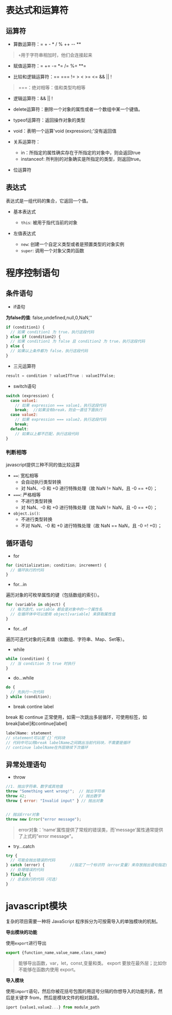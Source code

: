 # 表达式和运算符

## 运算符

- 算数运算符：= + - * / % ++ -- **
> `+`用于字符串相加时，他们会连接起来

- 赋值运算符：= += -= *= /= %= **=

- 比较和逻辑运算符：== === != > < >= <= && || !
> ===：绝对相等：值和类型均相等

- 逻辑运算符：&& || !

- delete运算符：删除一个对象的属性或者一个数组中某一个键值。

- typeof运算符：返回操作对象的类型

- void：表明一个运算'void (expression);'没有返回值

- 关系运算符：
    - in：所指定的属性确实存在于所指定的对象中，则会返回true
    - instanceof: 所判别的对象确实是所指定的类型，则返回true。

- 位运算符


## 表达式

表达式是一组代码的集合，它返回一个值。

- 基本表达式
    - `this`: 被用于指代当前的对象

- 左值表达式
    - `new`: 创建一个自定义类型或者是预置类型的对象实例
    - `super`: 调用一个对象父类的函数


# 程序控制语句

## 条件语句

- if语句

**为false的值**: false,undefined,null,0,NaN,''

```js
if (condition1) {
  // 如果 condition1 为 true，执行这段代码
} else if (condition2) {
  // 如果 condition1 为 false 且 condition2 为 true，执行这段代码
} else {
  // 如果以上条件都为 false，执行这段代码
}

```
- 三元运算符
```js
result = condition ? valueIfTrue : valueIfFalse;
```

- switch语句
```js
switch (expression) {
  case value1:
    // 如果 expression === value1，执行这段代码
    break;  //如果没有break，则会一直往下面执行
  case value2:
    // 如果 expression === value2，执行这段代码
    break;
  default:
    // 如果以上都不匹配，执行这段代码
}
```



### 判断相等

javascript提供三种不同的值比较运算
- `==`: 宽松相等
    - 会自动执行类型转换
    - 对 NaN、-0 和 +0 进行特殊处理（故 NaN != NaN，且 -0 == +0）；
- `===`: 严格相等
    - 不进行类型转换
    - 对 NaN、-0 和 +0 进行特殊处理（故 NaN != NaN，且 -0 == +0）；
- `object.is()`: 
    - 不进行类型转换
    - 不对 NaN、-0 和 +0 进行特殊处理（故 NaN == NaN，且 -0 =! +0）；


## 循环语句

- for
```js
for (initialization; condition; increment) {
  // 循环执行的代码
}

```
- for...in   

遍历对象的可枚举属性的键（包括数组的索引）。

```js
for (variable in object) {
  // 每次迭代，variable 都会是对象中的一个属性名
  // 在循环体中可以使用 object[variable] 来获取属性值
}

```

- for...of

遍历可迭代对象的元素值（如数组、字符串、Map、Set等）。

- while
```js
while (condition) {
  // 当 condition 为 true 时执行
}

```
- do...while
```js
do {
  // 先执行一次代码
} while (condition);

```


 - break contine label

 break 和 continue 正常使用，如需一次跳出多层循环，可使用标签，如break[label]和continue[label]
 ```js
labelName: statement
// statement可以是`{}`代码块
// 代码中可以用break labelName之间跳出当前代码块，不需要是循环
// continue labelName在外层继续下次循环
```


## 异常处理语句

- throw
```js
//1. 抛出字符串、数字或其他值
throw "Something went wrong!";  // 抛出字符串
throw 42;                       // 抛出数字
throw { error: "Invalid input" } // 抛出对象


// 抛出Error对象
throw new Error("error message");
```
> error对象：'name'属性提供了常规的错误类，而'message'属性通常提供了上式的"error message"。

- try...catch
```js
try {
  // 可能会抛出错误的代码
} catch (error) {           //指定了一个标识符（error变量）来存放抛出语句指定的值
  // 处理错误的代码
} finally {
  // 总会执行的代码（可选）
}

```




# javascript模块

复杂的项目需要一种将 JavaScript 程序拆分为可按需导入的单独模块的机制。


**导出模块的功能**

使用`export`进行导出

```javascript
export {function_name,value_name,class_name}
```
> 能够导出函数，var，let，const,变量和类。
> export 要放在最外层；比如你不能够在函数内使用 export。


**导入模块**

使用`import`语句，然后你被花括号包围的用逗号分隔的你想导入的功能列表，然后是关键字 from，然后是模块文件的相对路径。

```javascript
iport {value1,value2...} from module_path
```





